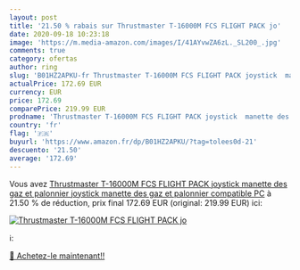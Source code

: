 ```yaml
---
layout: post
title: '21.50 % rabais sur Thrustmaster T-16000M FCS FLIGHT PACK jo'
date: 2020-09-18 10:23:18
image: 'https://m.media-amazon.com/images/I/41AYvwZA6zL._SL200_.jpg'
comments: true
category: ofertas
author: ring
slug: 'B01HZ2APKU-fr Thrustmaster T-16000M FCS FLIGHT PACK joystick  manette des gaz et palonnier joystick  manette des gaz et palonnier compatible PC'
actualPrice: 172.69 EUR
currency: EUR
price: 172.69
comparePrice: 219.99 EUR
prodname: 'Thrustmaster T-16000M FCS FLIGHT PACK joystick  manette des gaz et palonnier joystick  manette des gaz et palonnier compatible PC'
country: 'fr'
flag: '🇫🇷'
buyurl: 'https://www.amazon.fr/dp/B01HZ2APKU/?tag=tolees0d-21'
descuento: '21.50'
average: '172.69'
---
```


Vous avez [Thrustmaster T-16000M FCS FLIGHT PACK joystick  manette des gaz et palonnier joystick  manette des gaz et palonnier compatible PC](https://www.amazon.fr/dp/B01HZ2APKU/?tag=tolees0d-21)  à  21.50 % de réduction, prix final  172.69 EUR (original: 219.99 EUR) ici:

[![Thrustmaster T-16000M FCS FLIGHT PACK jo](https://m.media-amazon.com/images/I/41AYvwZA6zL._SL200_.jpg)](https://www.amazon.fr/dp/B01HZ2APKU/?tag=tolees0d-21)

ℹ️:


[🛒 Achetez-le maintenant!!](https://www.amazon.fr/dp/B01HZ2APKU/?tag=tolees0d-21)
